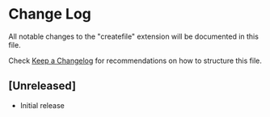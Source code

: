 # Change Log

All notable changes to the "createfile" extension will be documented in this file.

Check [Keep a Changelog](http://keepachangelog.com/) for recommendations on how to structure this file.

## [Unreleased]

- Initial release